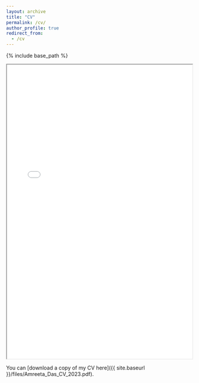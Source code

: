 ```yaml
---
layout: archive
title: "CV"
permalink: /cv/
author_profile: true
redirect_from:
  - /cv
---
```


{% include base_path %}

<iframe src="{{ site.baseurl }}/files/Amreeta_Das_CV_2023.pdf" width="100%" height="800px"></iframe>

You can [download a copy of my CV here]({{ site.baseurl }}/files/Amreeta_Das_CV_2023.pdf).